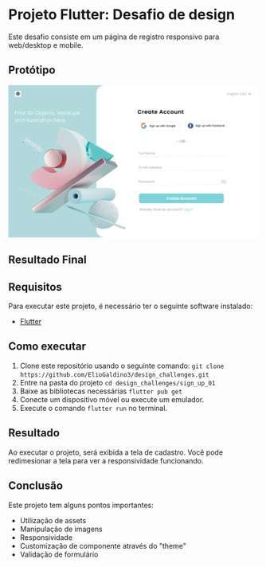 # Projeto Flutter: Desafio de design

Este desafio consiste em um página de registro responsivo para web/desktop e mobile.

## Protótipo

![Sign up page prototype](./page.png "Protótipo da página")

## Resultado Final

[](exemplo.mp4)

## Requisitos

Para executar este projeto, é necessário ter o seguinte software instalado:

- [Flutter](https://flutter.dev/docs/get-started/install)

## Como executar

1. Clone este repositório usando o seguinte comando:
   `git clone https://github.com/ElioGaldino3/design_challenges.git`
2. Entre na pasta do projeto
   `cd design_challenges/sign_up_01`
3. Baixe as bibliotecas necessárias
   `flutter pub get`
4. Conecte um dispositivo móvel ou execute um emulador.
5. Execute o comando `flutter run` no terminal.

## Resultado

Ao executar o projeto, será exibida a tela de cadastro. Você pode redimesionar a tela para ver a responsividade funcionando.

## Conclusão

Este projeto tem alguns pontos importantes:

- Utilização de assets
- Manipulação de imagens
- Responsividade
- Customização de componente através do "theme"
- Validação de formulário